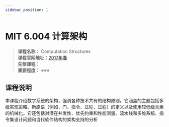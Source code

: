 ```yaml
---
sidebar_position: 1
---
```


# MIT 6.004 计算架构







>**课程名称：** Computation Structures     
**课程官网地址：**[2017年春](https://ocw.mit.edu/courses/6-004-computation-structures-spring-2017/)  
**先修课程：**   
**重要程度：** ※※※


## 课程说明
本课程介绍数字系统的架构，强调各种技术共有的结构原则。它涵盖的主题包括多级实现策略、新原语（例如，门、指令、过程、过程）的定义以及使用较低级元素的机械化。它还包括对潜在并发性、优先约束和性能测量、流水线和多维系统、指令集设计问题和当代软件结构的架构支持的分析

<Comment></Comment>
